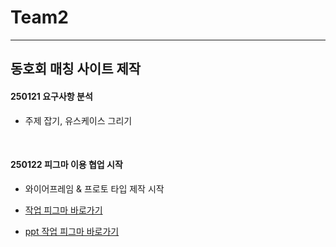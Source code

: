 # Team2
---
동호회 매칭 사이트 제작
---

#### 250121 요구사항 분석
  - 주제 잡기, 유스케이스 그리기

<br>

#### 250122 피그마 이용 협업 시작
  - 와이어프레임 & 프로토 타입 제작 시작

  - [작업 피그마 바로가기](https://www.figma.com/design/95GYwn7WKPTpLYLpcI7kHd/%EC%A0%95%EC%B2%98%EC%82%B0%EA%B8%B0-WireFrame?node-id=1102-26615&t=Hd0TLtAIaFNanOEo-1)
  - [ppt 작업 피그마 바로가기](https://www.figma.com/design/I9hzHOlPMj6OLS7U7Pb2fI/2%ED%8C%80_%ED%99%94%EB%A9%B4%EC%84%A4%EA%B3%84?node-id=703-1359&t=1VPjHKUMsGbEJRvk-1)
